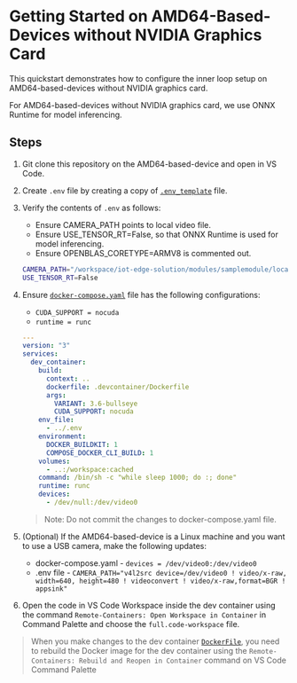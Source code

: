 # Getting Started on AMD64-Based-Devices without NVIDIA Graphics Card

This quickstart demonstrates how to configure the inner loop setup on AMD64-based-devices without NVIDIA graphics card.

For AMD64-based-devices without NVIDIA graphics card, we use ONNX Runtime for model inferencing.

## Steps

1. Git clone this repository on the AMD64-based-device and open in VS Code.
1. Create `.env` file by creating a copy of [`.env_template`](../../.env_template) file.
1. Verify the contents of `.env` as follows:

   - Ensure CAMERA_PATH points to local video file.
   - Ensure USE_TENSOR_RT=False, so that ONNX Runtime is used for model inferencing.
   - Ensure OPENBLAS_CORETYPE=ARMV8 is commented out.

   ```sh
   CAMERA_PATH="/workspace/iot-edge-solution/modules/samplemodule/local_data/demo_video.mkv"
   USE_TENSOR_RT=False
   ```

1. Ensure [`docker-compose.yaml`](../../.devcontainer/docker-compose.yml) file has the following configurations:

    - `CUDA_SUPPORT = nocuda`
    - `runtime = runc`

    ```yaml
    ---
    version: "3"
    services:
      dev_container:
        build:
          context: ..
          dockerfile: .devcontainer/Dockerfile
          args:
            VARIANT: 3.6-bullseye
            CUDA_SUPPORT: nocuda
        env_file:
          - ../.env
        environment:
          DOCKER_BUILDKIT: 1
          COMPOSE_DOCKER_CLI_BUILD: 1
        volumes:
          - ..:/workspace:cached
        command: /bin/sh -c "while sleep 1000; do :; done"
        runtime: runc
        devices:
          - /dev/null:/dev/video0
    ```

    > Note: Do not commit the changes to docker-compose.yaml file.

1. (Optional) If the AMD64-based-device is a Linux machine and you want to use a USB camera, make the following updates:

    - docker-compose.yaml - `devices = /dev/video0:/dev/video0`
    - .env file - `CAMERA_PATH="v4l2src device=/dev/video0 ! video/x-raw, width=640, height=480 ! videoconvert ! video/x-raw,format=BGR ! appsink"`
1. Open the code in VS Code Workspace inside the dev container using the command  `Remote-Containers: Open Workspace in Container` in Command Palette and choose the `full.code-workspace` file.

  > When you make changes to the dev container [`DockerFile`](.devcontainer\Dockerfile), you need to rebuild the Docker image for the dev container using the `Remote-Containers: Rebuild and Reopen in Container` command on VS Code Command Palette

